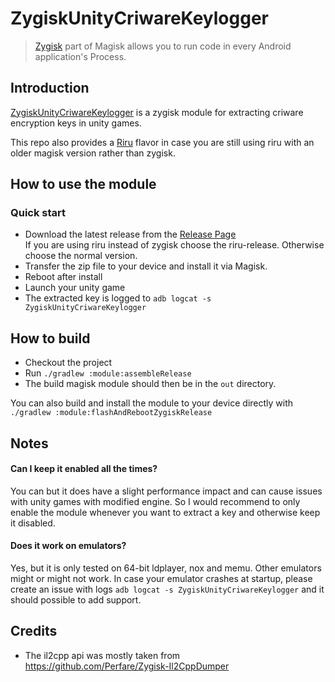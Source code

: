 # ZygiskUnityCriwareKeylogger

> [Zygisk](https://github.com/topjohnwu/Magisk) part of Magisk allows you to run code in every Android application's Process.


## Introduction

[ZygiskUnityCriwareKeylogger](README.md) is a zygisk module for extracting criware encryption keys
in unity games.

This repo also provides a [Riru](https://github.com/RikkaApps/Riru) flavor in case you are still
using riru with an older magisk version rather than zygisk.

## How to use the module

### Quick start
- Download the latest release from the [Release Page](https://github.com/lico-n/ZygiskUnityCriwareKeylogger/releases)\
  If you are using riru instead of zygisk choose the riru-release. Otherwise choose the normal version.
- Transfer the zip file to your device and install it via Magisk.
- Reboot after install
- Launch your unity game
- The extracted key is logged to `adb logcat -s ZygiskUnityCriwareKeylogger`

## How to build

- Checkout the project
- Run `./gradlew :module:assembleRelease`
- The build magisk module should then be in the `out` directory.

You can also build and install the module to your device directly with `./gradlew :module:flashAndRebootZygiskRelease`

## Notes

#### Can I keep it enabled all the times?

You can but it does have a slight performance impact and can cause issues with unity games with modified engine.
So I would recommend to only enable the module whenever you want to extract a key and otherwise keep it disabled.

#### Does it work on emulators?

Yes, but it is only tested on 64-bit ldplayer, nox and memu. Other emulators might or might not work.
In case your emulator crashes at startup, please create an issue with logs `adb logcat -s ZygiskUnityCriwareKeylogger`
and it should possible to add support.


## Credits

- The il2cpp api was mostly taken from https://github.com/Perfare/Zygisk-Il2CppDumper

